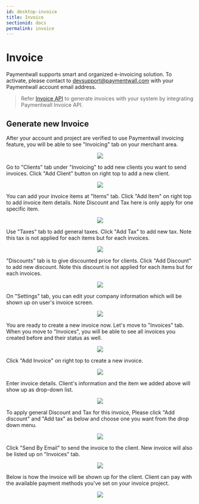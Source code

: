 ```yaml
---
id: desktop-invoice
title: Invoice
sectionid: docs
permalink: invoice
---
```


# Invoice

Paymentwall supports smart and organized e-invoicing solution. To activate, 
please contact to devsupport@paymentwall.com with your Paymentwall account email address.
> Refer [Invoice API](/paymentwall.github.io/API-Reference#section-invoice-e-invoicing) to generate invoices with your system by integrating Paymentwall Invoice API.

## Generate new Invoice
After your account and project are verified to use Paymentwall invoicing feature, 
you will be able to see "Invoicing" tab on your merchant area.

<div class="docs-img" style="text-align: center;">
    <img src="/paymentwall.github.io/textures/pic/invoice/invoice_menu.png">
</div>

Go to "Clients" tab under "Invoicing" to add new clients you want to send invoices. 
Click "Add Client" button on right top to add a new client. 

<div class="docs-img" style="text-align: center;">
    <img src="/paymentwall.github.io/textures/pic/invoice/invoice_client.png" style="max-width: 100%">
</div>

You can add your invoice items at "Items" tab. Click "Add Item" on right top to add invoice item details.
Note Discount and Tax here is only apply for one specific item.

<div class="docs-img" style="text-align: center;">
    <img src="/paymentwall.github.io/textures/pic/invoice/invoice_item.png" style="max-width: 100%">
</div>

Use "Taxes" tab to add general taxes. Click "Add Tax" to add new tax. Note this tax is not applied for each items but for each invoices.

<div class="docs-img" style="text-align: center;">
    <img src="/paymentwall.github.io/textures/pic/invoice/invoice_tax.png" style="max-width: 100%">
</div>

"Discounts" tab is to give discounted price for clients. Click "Add Discount" to add new discount. Note this discount is not applied for each items but for each invoices.

<div class="docs-img" style="text-align: center;">
    <img src="/paymentwall.github.io/textures/pic/invoice/invoice_discount.png" style="max-width: 100%">
</div>

On "Settings" tab, you can edit your company information which will be shown up on user's invoice screen.

<div class="docs-img" style="text-align: center;">
    <img src="/paymentwall.github.io/textures/pic/invoice/invoice_setting.png" style="max-width: 100%">
</div>

You are ready to create a new invoice now.
Let's move to "Invoices" tab.
When you move to "Invoices", you will be able to see all invoices you created before and their status as well.

<div class="docs-img" style="text-align: center;">
    <img src="/paymentwall.github.io/textures/pic/invoice/invoice_list.png" style="max-width: 100%">
</div>

Click "Add Invoice" on right top to create a new invoice.

<div class="docs-img" style="text-align: center;">
    <img src="/paymentwall.github.io/textures/pic/invoice/invoice_blank.png" style="max-width: 100%">
</div>

Enter invoice details. Client's information and the item we added above will show up as drop-down list.

<div class="docs-img" style="text-align: center;">
    <img src="/paymentwall.github.io/textures/pic/invoice/invoice_new.png" style="max-width: 100%">
</div>

To apply general Discount and Tax for this invoice, Please click "Add discount" and "Add tax" as below and choose one you want from the drop down menu.

<div class="docs-img" style="text-align: center;">
    <img src="/paymentwall.github.io/textures/pic/invoice/invoice_discount_tax.png" style="max-width: 100%">
</div>

Click "Send By Email" to send the invoice to the client.
New invoice will also be listed up on "Invoices" tab.

<div class="docs-img" style="text-align: center;">
    <img src="/paymentwall.github.io/textures/pic/invoice/invoice_new_list.png" style="max-width: 100%">
</div>

Below is how the invoice will be shown up for the client.
Client can pay with the available payment methods you've set on your invoice project.

<div class="docs-img" style="text-align: center;">
    <img src="/paymentwall.github.io/textures/pic/invoice/invoice_result.png" style="max-width: 100%">
</div>
